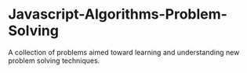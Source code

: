 # Javascript-Algorithms-Problem-Solving
A collection of problems aimed toward learning and understanding new problem solving techniques. 
